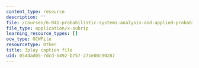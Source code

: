 ```yaml
---
content_type: resource
description: ''
file: /courses/6-041-probabilistic-systems-analysis-and-applied-probability-fall-2010/054dad057dcd5492b757271e00c90287_XsYXACeIklU.vtt
file_type: application/x-subrip
learning_resource_types: []
ocw_type: OCWFile
resourcetype: Other
title: 3play caption file
uid: 054dad05-7dcd-5492-b757-271e00c90287
---
```


